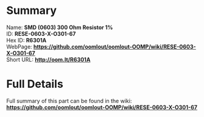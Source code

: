 
Summary
=================
  
Name: __SMD (0603) 300 Ohm Resistor 1%__    
ID: __RESE-0603-X-O301-67__   
Hex ID: __R6301A__   
WebPage: __https://github.com/oomlout/oomlout-OOMP/wiki/RESE-0603-X-O301-67__   
Short URL: __http://oom.lt/R6301A__   

Full Details
==========================
Full summary of this part can be found in the wiki:   
__https://github.com/oomlout/oomlout-OOMP/wiki/RESE-0603-X-O301-67__    

